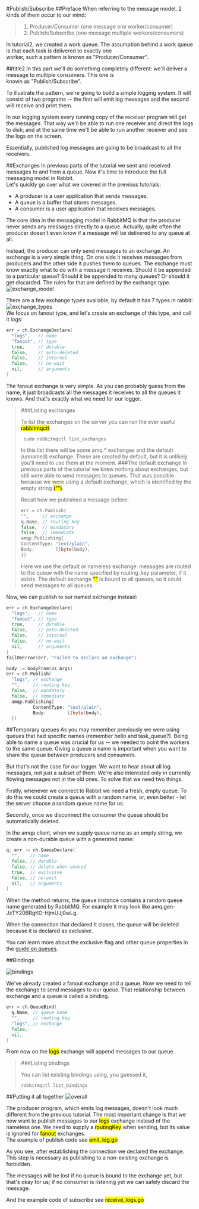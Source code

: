 #Publish/Subscribe
##Preface
When referring to the message model, 2 kinds of them occur to our mind:
>1. Producer/Consumer (one message one worker/consumer)
>2. Publish/Subscribe (one message multiple workers/consumers)   

In tutorial2, we created a work queue. The assumption behind a work queue is that each task is delivered to exactly one   
worker, such a pattern is known as "Producer/Consumer".

##title2
In this part we'll do something completely different: we'll deliver a message to multiple consumers. This one is   
known as "Publish/Subscribe".  

To illustrate the pattern, we're going to build a simple logging system. It will consist of two programs -- the first
will emit log messages and the second will receive and print them.

In our logging system every running copy of the receiver program will get the messages. That way we'll be able to run 
one receiver and direct the logs to disk; and at the same time we'll be able to run another receiver and see the logs
on the screen.

Essentially, published log messages are going to be broadcast to all the receivers.

##Exchanges
In previous parts of the tutorial we sent and received messages to and from a queue. Now it's time to introduce the 
full messaging model in Rabbit.   
Let's quickly go over what we covered in the previous tutorials:   
* A producer is a user application that sends messages.
* A queue is a buffer that stores messages.
* A consumer is a user application that receives messages.   

The core idea in the messaging model in RabbitMQ is that the producer never sends any messages directly to a queue. 
Actually, quite often the producer doesn't even know if a message will be delivered to any queue at all.  
   
Instead, the producer can only send messages to an exchange. An exchange is a very simple thing. On one side it 
receives messages from producers and the other side it pushes them to queues. The exchange must know exactly what 
to do with a message it receives. Should it be appended to a particular queue? Should it be appended to many queues? 
Or should it get discarded. The rules for that are defined by the exchange type.   
![exchange_model](images/exchanges.png)   

There are a few exchange types available, by default it has 7 types in rabbit:   
![exchange_types](images/exchange_type.png)   
We focus on fanout type, and let's create an exchange of this type, and call it logs:
```go
err = ch.ExchangeDeclare(
  "logs",   // name
  "fanout", // type
  true,     // durable
  false,    // auto-deleted
  false,    // internal
  false,    // no-wait
  nil,      // arguments
)
```
The fanout exchange is very simple. As you can probably guess from the name, it just broadcasts all the messages it 
receives to all the queues it knows. And that's exactly what we need for our logger.   
> ###Listing exchanges
>
> To list the exchanges on the server you can run the ever useful <mark>rabbitmqctl</mark>:   
> ```shell
>  sudo rabbitmqctl list_exchanges
> ```
> In this list there will be some amq.* exchanges and the default (unnamed) exchange. These are created by default, 
> but it is unlikely you'll need to use them at the moment.
> ###The default exchange
> In previous parts of the tutorial we knew nothing about exchanges, but still were able to send messages to queues. 
> That was possible because we were using a default exchange, which is identified by the empty string <mark>("")</mark>.
>    
> Recall how we published a message before:
> ```go
> err = ch.Publish(
>"",     // exchange
>q.Name, // routing key
>false,  // mandatory
>false,  // immediate
>amqp.Publishing{
>ContentType: "text/plain",
>Body:        []byte(body),
>})
>```
> Here we use the default or nameless exchange: messages are routed to the queue with the name specified by routing_key 
> parameter, if it exists. The default exchange <mark>""</mark> is bound to all queues, so it could send messages to all
> queues.

Now, we can publish to our named exchange instead:
```go
err = ch.ExchangeDeclare(
  "logs",   // name
  "fanout", // type
  true,     // durable
  false,    // auto-deleted
  false,    // internal
  false,    // no-wait
  nil,      // arguments
)
failOnError(err, "Failed to declare an exchange")

body := bodyFrom(os.Args)
err = ch.Publish(
  "logs", // exchange
  "",     // routing key
  false,  // mandatory
  false,  // immediate
  amqp.Publishing{
          ContentType: "text/plain",
          Body:        []byte(body),
  })
```
##Temporary queues
As you may remember previously we were using queues that had specific names (remember hello and task_queue?). Being able to name a queue was crucial for us -- we needed to point the workers to the same queue. Giving a queue a name is important when you want to share the queue between producers and consumers.

But that's not the case for our logger. We want to hear about all log messages, not just a subset of them. We're also interested only in currently flowing messages not in the old ones. To solve that we need two things.

Firstly, whenever we connect to Rabbit we need a fresh, empty queue. To do this we could create a queue with a random name, or, even better - let the server choose a random queue name for us.

Secondly, once we disconnect the consumer the queue should be automatically deleted.

In the amqp client, when we supply queue name as an empty string, we create a non-durable queue with a generated name:
```go
q, err := ch.QueueDeclare(
  "",    // name
  false, // durable
  false, // delete when unused
  true,  // exclusive
  false, // no-wait
  nil,   // arguments
)
```
When the method returns, the queue instance contains a random queue name generated by RabbitMQ. For example it may look like amq.gen-JzTY20BRgKO-HjmUJj0wLg.

When the connection that declared it closes, the queue will be deleted because it is declared as exclusive.

You can learn more about the exclusive flag and other queue properties in the [guide on queues](https://www.rabbitmq.com/queues.html).

##Bindings

![bindings](images/bindings.png)

We've already created a fanout exchange and a queue. Now we need to tell the exchange to send messages to our queue. 
That relationship between exchange and a queue is called a binding.
```go
err = ch.QueueBind(
  q.Name, // queue name
  "",     // routing key
  "logs", // exchange
  false,
  nil,
)
```
From now on the <mark>logs</mark> exchange will append messages to our queue.
>###Listing bindings
>
>You can list existing bindings using, you guessed it,
>
> ```shell
> rabbitmqctl list_bindings
> ```
##Putting it all together
![overall](images/python-three-overall.png)   

The producer program, which emits log messages, doesn't look much different from the previous tutorial. The most 
important change is that we now want to publish messages to our <mark>logs</mark> exchange instead of the nameless one. We need to
supply a <mark>routingKey</mark> when sending, but its value is ignored for <mark>fanout</mark> exchanges.    
The example of publish code see <mark>emit_log.go</mark>

As you see, after establishing the connection we declared the exchange. This step is necessary as publishing to a non-existing exchange is forbidden.

The messages will be lost if no queue is bound to the exchange yet, but that's okay for us; if no consumer is listening 
yet we can safely discard the message.

And the example code of subscribe see <mark>receive_logs.go</mark>
